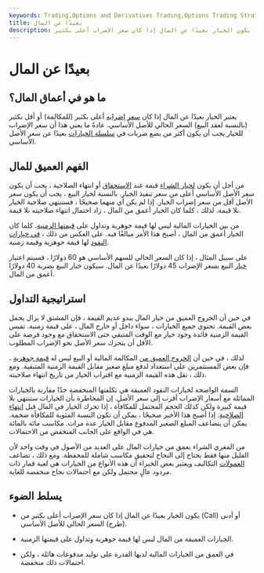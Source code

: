 ```yaml
---
keywords: Trading,Options and Derivatives Trading,Options Trading Strategy and Education,Options and Derivatives,Strategy and Education
title: بعيدًا عن المال
description: يكون الخيار بعيدًا عن المال إذا كان سعر الإضراب أعلى بكثير (Call) أو أقل (طرح) السعر الحالي للأصل الأساسي.
---
```


# بعيدًا عن المال
## ما هو في أعماق المال؟

يعتبر الخيار بعيدًا عن المال إذا كان [سعر إضرابه](/strikeprice) أعلى بكثير (للمكالمة) أو أقل بكثير (بالنسبة لعقد البيع) السعر الحالي للأصل الأساسي. عادةً ما يعني هذا أن سعر الإضراب للخيار يجب أن يكون أكثر من بضع ضربات في [سلسلة الخيارات](/optionchain) بعيدًا عن سعر الأصل الأساسي.

## الفهم العميق للمال

من أجل أن يكون [لخيار الشراء](/calloption) قيمة عند [الاستحقاق](/maturity) أو انتهاء الصلاحية ، يجب أن يكون سعر الأصل الأساسي أعلى من سعر تنفيذ الخيار. بالنسبة لخيار البيع ، يجب أن يكون سعر الأصل أقل من سعر إضراب الخيار. إذا لم يكن أي منهما صحيحًا ، فستنتهي صلاحية الخيار بلا قيمة. لذلك ، كلما كان الخيار أعمق من المال ، زاد احتمال انتهاء صلاحيته بلا قيمة.

من بين الخيارات المالية ليس لها قيمة جوهرية وتداول على [قيمتها الزمنية](/timevalue). كلما كان الخيار أعمق من المال ، أصبح هذا الأمر مبالغًا فيه. على العكس من ذلك ، [في خيارات النقود](/inthemoney) لها قيمة جوهرية وقيمة زمنية.

على سبيل المثال ، إذا كان السعر الحالي للسهم الأساسي هو 60 دولارًا ، فسيتم اعتبار [خيار](/putoption) البيع بسعر الإضراب 45 دولارًا بعيدًا عن المال. سيكون خيار البيع بضربة 40 دولارًا أعمق من المال.

## استراتيجية التداول

في حين أن الخروج العميق من خيار المال يبدو عديم القيمة ، فإن المشتق لا يزال يحمل بعض القيمة. تحتوي جميع الخيارات ، سواء داخل أو خارج المال ، على قيمة زمنية. تقيس القيمة الزمنية فائدة وجود خيار مع الوقت المتبقي حتى الاستحقاق مع وجود فرصة على الأقل أن يتحرك سعر الأصل نحو الإضراب المطلوب.

لذلك ، في حين أن [الخروج العميق من](/outofthemoney) المكالمة المالية أو البيع ليس له [قيمة جوهرية](/intrinsicvalue) ، فإن بعض المستثمرين على استعداد لدفع مبلغ صغير مقابل القيمة الزمنية المتبقية. ومع ذلك ، تقل هذه القيمة الزمنية مع اقتراب الخيار من تاريخ انتهاء صلاحيته.

السمة الواضحة لخيارات النقود العميقة هي تكلفتها المنخفضة جدًا مقارنة بالخيارات المماثلة مع أسعار الإضراب أقرب إلى سعر الأصل. إن المخاطرة بأن الخيارات ستنتهي بلا قيمة كبيرة ولكن كذلك الحجم المحتمل للمكافأة ، إذا تحرك الخيار في المال قبل [انتهاء الصلاحية](/expirationdate). إذا أصبح هذا الأخير صحيحًا ، يمكن أن تكون النسبة المئوية للمكافأة ضخمة. يمكن أن يتضاعف المبلغ الصغير المدفوع مقابل الخيار عدة مرات. مكاسب مائة بالمائة هي في الواقع على الجانب المنخفض من الاحتمالات.

من المغري الشراء بعمق من خيارات المال على العديد من الأصول في وقت واحد لأن القليل منها فقط يحتاج إلى النجاح لتحقيق مكاسب شاملة للمحفظة. ومع ذلك ، تضاعف [العمولات](/commission) التكاليف ويعتبر بعض الخبراء أن هذه الأنواع من الخيارات هي لعبة قمار ذات مردود عالٍ محتمل ولكن مع احتمالات نجاح منخفضة للغاية.

## يسلط الضوء

- يكون الخيار بعيدًا عن المال إذا كان سعر الإضراب أعلى بكثير من (Call) أو أدنى (طرح) السعر الحالي للأصل الأساسي.

- الخيارات العميقة من المال ليس لها قيمة جوهرية وتداول على قيمتها الزمنية.

- في العمق من الخيارات المالية لديها القدرة على توليد مدفوعات هائلة ، ولكن احتمالات ذلك منخفضة.

